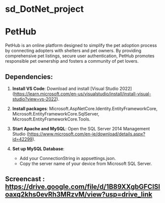 # sd_DotNet_project

# PetHub

PetHub is an online platform designed to simplify the pet adoption process by connecting adopters with shelters and pet owners. By providing comprehensive pet listings, secure user authentication, PetHub promotes responsible pet ownership and fosters a community of pet lovers.

## Dependencies:

1. **Install VS Code**: Download and install [Visual Studio 2022] (https://learn.microsoft.com/en-us/visualstudio/install/install-visual-studio?view=vs-2022).
2. **Install packages**: Microsoft.AspNetCore.Identity.EntityFrameworkCore, Microsoft.EntityFrameworkCore.SqlServer, Microsoft.EntityFrameworkCore.Tools.
3. **Start Apache and MySQL**: Open the SQL Server 2014 Management Studio (https://www.microsoft.com/en-ie/download/details.aspx?id=42299).

4. **Set up MySQL Database**:
   - Add your ConnectionString in appsettings.json.
   - Copy the server name of your device from Microsoft SQL Server.
  
 ## Screencast : https://drive.google.com/file/d/1B89XXgbGFClSloaxq2khs0evRh3MRzvM/view?usp=drive_link    
